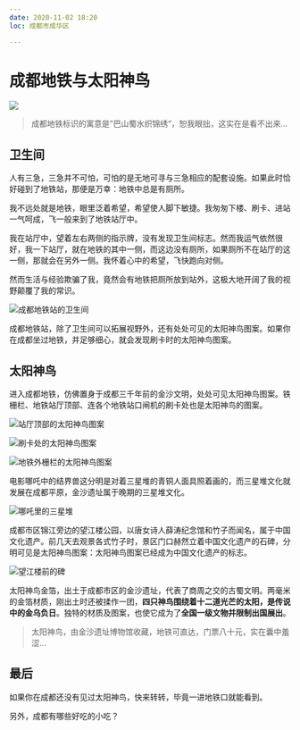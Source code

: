 ```yaml
---
date: 2020-11-02 18:20
loc: 成都市成华区

---
```


# 成都地铁与太阳神鸟

![](./assets/chengduditie.jpg)

> 成都地铁标识的寓意是”巴山蜀水织锦绣“，恕我眼拙，这实在是看不出来...

## 卫生间

人有三急，三急并不可怕，可怕的是无地可寻与三急相应的配套设施。如果此时恰好碰到了地铁站，那便是万幸：地铁中总是有厕所。

我不远处就是地铁，眼里泛着希望，希望使人脚下敏捷。我匆匆下楼、刷卡、进站一气呵成，飞一般来到了地铁站厅中。

我在站厅中，望着左右两侧的指示牌，没有发现卫生间标志。然而我运气依然很好，我一下站厅，就在地铁的其中一侧，而这边没有厕所，如果厕所不在站厅的这一侧，那就会在另外一侧。我怀着心中的希望，飞快跑向对侧。

然而生活与经验欺骗了我，竟然会有地铁把厕所放到站外，这极大地开阔了我的视野颠覆了我的常识。

![成都地铁站的卫生间](./assets/cesuo.jpg)

成都地铁站，除了卫生间可以拓展视野外，还有处处可见的太阳神鸟图案。如果你在成都坐过地铁，并足够细心，就会发现刷卡时的太阳神鸟图案。

## 太阳神鸟

进入成都地铁，仿佛置身于成都三千年前的金沙文明，处处可见太阳神鸟图案。铁栅栏、地铁站厅顶部、连各个地铁站口闸机的刷卡处也是太阳神鸟的图案。

![站厅顶部的太阳神鸟图案](./assets/shenniao1.jpg)

![刷卡处的太阳神鸟图案](./assets/shenniao2.jpg)

![地铁外栅栏的太阳神鸟图案](./assets/shenniao3.jpg)

电影哪吒中的结界兽这分明是对着三星堆的青铜人面具照着画的，而三星堆文化就发展在成都平原，金沙遗址属于晚期的三星堆文化。

![哪吒里的三星堆](https://timgsa.baidu.com/timg?image&quality=80&size=b9999_10000&sec=1604324835383&di=7f32b68dfc427d843852ca27f6839a21&imgtype=0&src=http%3A%2F%2F5b0988e595225.cdn.sohucs.com%2Fimages%2F20190814%2F58983740269644c88669c19407f527be.jpeg)

成都市区锦江旁边的望江楼公园，以唐女诗人薛涛纪念馆和竹子而闻名，属于中国文化遗产。前几天去观景各式竹子时，景区门口赫然立着中国文化遗产的石碑，分明可见是太阳神鸟图案：太阳神鸟图案已经成为中国文化遗产的标志。

![望江楼前的碑](./assets/wangjianlou.jpg)

太阳神鸟金箔，出土于成都市区的金沙遗址，代表了商周之交的古蜀文明。两毫米的金箔材质，刚出土时还被揉作一团，**四只神鸟围绕着十二道光芒的太阳，是传说中的金乌负日**。独特的材质及图案，也使它成为了**全国一级文物并限制出国展出**。

> 太阳神鸟，由金沙遗址博物馆收藏，地铁可直达，门票八十元，实在囊中羞涩...

## 最后

如果你在成都还没有见过太阳神鸟，快来转转，毕竟一进地铁口就能看到。

另外，成都有哪些好吃的小吃？